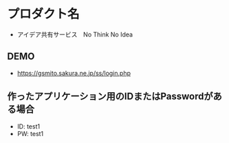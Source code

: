 # プロダクト名

- アイデア共有サービス　No Think No Idea

## DEMO

- https://gsmito.sakura.ne.jp/ss/login.php

## 作ったアプリケーション用のIDまたはPasswordがある場合

- ID: test1
- PW: test1
